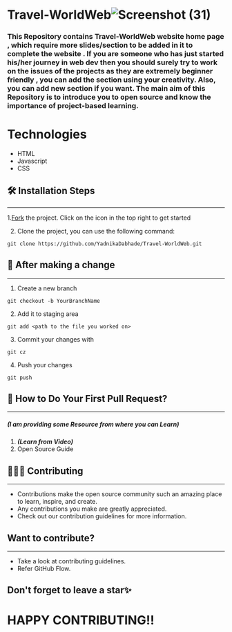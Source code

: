 # Travel-WorldWeb![Screenshot (31)](https://user-images.githubusercontent.com/99734957/206370455-fc03cae7-1420-4376-9e81-5f50436dcdb7.png)
### This Repository contains Travel-WorldWeb website home page , which require more slides/section to be added in it to complete the website . If you are someone who has just started his/her journey in web dev then you should surely try to work on the issues of the projects as they are extremely beginner friendly , you can add the section using your creativity. Also, you can add new section if you want. The main aim of this Repository is to introduce you to open source and know the importance of project-based learning.

# Technologies
- HTML
- Javascript
- CSS

## 🛠️ Installation Steps
***
1.[Fork](https://github.com/YadnikaDabhade/Travel-WorldWeb.git) the project. Click on the  icon in the top right to get started

2. Clone the project, you can use the following command:
```
git clone https://github.com/YadnikaDabhade/Travel-WorldWeb.git
```
## 🥂 After making a change
---
1. Create a new branch
```
git checkout -b YourBranchName
```
2. Add it to staging area
```
git add <path to the file you worked on>
```
3. Commit your changes with
```
git cz
```
4. Push your changes
```
git push
```
## 🫴 How to Do Your First Pull Request?
---
##### (I am providing some Resource from where you can Learn)

1. ___(Learn from Video)___
2. Open Source Guide

## 👩🏽‍💻 Contributing
---
* Contributions make the open source community such an amazing place to learn, inspire, and create.
* Any contributions you make are greatly appreciated.
* Check out our contribution guidelines for more information.
## Want to contribute?
---
* Take a look at contributing guidelines.
* Refer GitHub Flow.
## Don't forget to leave a star✨
# HAPPY CONTRIBUTING!!
